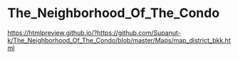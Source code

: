 # The_Neighborhood_Of_The_Condo

https://htmlpreview.github.io/?https://github.com/Supanut-k/The_Neighborhood_Of_The_Condo/blob/master/Maps/map_district_bkk.html
